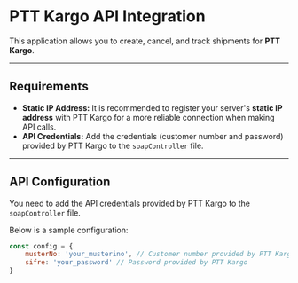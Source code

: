 # PTT Kargo API Integration

This application allows you to create, cancel, and track shipments for **PTT Kargo**.

---

## Requirements

- **Static IP Address:** It is recommended to register your server's **static IP address** with PTT Kargo for a more reliable connection when making API calls.
- **API Credentials:** Add the credentials (customer number and password) provided by PTT Kargo to the `soapController` file.

---

## API Configuration

You need to add the API credentials provided by PTT Kargo to the `soapController` file.

Below is a sample configuration:

```javascript
const config = {
    musterNo: 'your_musterino', // Customer number provided by PTT Kargo
    sifre: 'your_password' // Password provided by PTT Kargo
}
